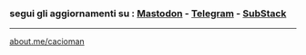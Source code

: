 ### segui gli aggiornamenti su : [Mastodon](https://mastodon.uno/@cacioman) - [Telegram](https://t.me/s/cacioman) - [SubStack](https://cacioman.substack.com/) 

---  
[about.me/cacioman](https://about.me/cacioman) 
